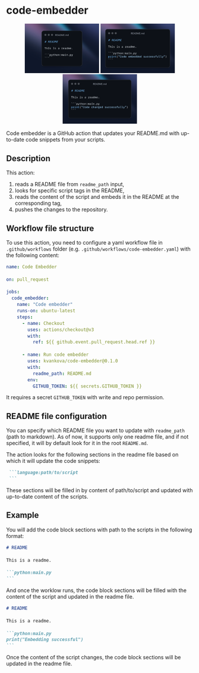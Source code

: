 # code-embedder
<p align="center">
  <img src="assets/first.png" alt="Image 1" width="200" />
  <img src="assets/middle.png" alt="Image 2" width="200" />
  <img src="assets/last.png" alt="Image 3" width="200" />
</p>

Code embedder is a GitHub action that updates your README.md with up-to-date code snippets from your scripts.

## Description
This action:
1. reads a README file from `readme_path` input,
1. looks for specific script tags in the README,
1. reads the content of the script and embeds it in the README at the corresponding tag,
1. pushes the changes to the repository.

## Workflow file structure
To use this action, you need to configure a yaml workflow file in `.github/workflows` folder (e.g. `.github/workflows/code-embedder.yaml`) with the following content:

```yaml:.github/workflows/code-embedder.yml
name: Code Embedder

on: pull_request

jobs:
  code_embedder:
    name: "Code embedder"
    runs-on: ubuntu-latest
    steps:
      - name: Checkout
        uses: actions/checkout@v3
        with:
          ref: ${{ github.event.pull_request.head.ref }}

      - name: Run code embedder
        uses: kvankova/code-embedder@0.1.0
        with:
          readme_path: README.md
        env:
          GITHUB_TOKEN: ${{ secrets.GITHUB_TOKEN }}

```
It requires a secret `GITHUB_TOKEN` with write and repo permission.

## README file configuration
You can specify which README file you want to update with `readme_path` (path to markdown). As of now,
it supports only one readme file, and if not specified, it will by default look for it in the root `README.md`.

The action looks for the following sections in the readme file based on which it will update the code snippets:
````md
 ```language:path/to/script
 ```
````
These sections will be filled in by content of path/to/script and updated with up-to-date content of the scripts.

## Example

You will add the code block sections with path to the scripts in the following format:
````md
# README

This is a readme.

```python:main.py
```
````
And once the worklow runs, the code block sections will be filled with the content of the script and updated in the readme file.

````md
# README

This is a readme.

```python:main.py
print("Embedding successful")
```
````
Once the content of the script changes, the code block sections will be updated in the readme file.
